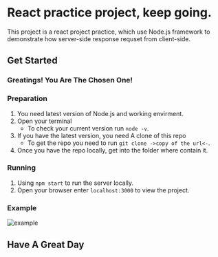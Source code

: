 # React practice project, keep going.

This project is a react project practice, which use Node.js  framework to demonstrate how server-side response requset from client-side.

## Get Started

### Greatings! You Are The Chosen One!

### Preparation

1. You need latest version of Node.js and working envirment.
2. Open your terminal
   - To check your current version run `node -v`.
3. If you have the latest version, you need A clone of this repo
   - To get the repo you need to run `git clone ->copy of the url<-`.
4. Once you have the repo locally, get into the folder where contain it.

### Running

1. Using `npm start` to run the server locally.
2. Open your browser enter `localhost:3000` to view the project.

### Example

![example](http://g.recordit.co/MAQ1locEd2.gif)

## Have A Great Day



